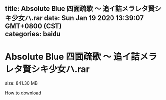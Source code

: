 
title: Absolute Blue 四面疏歌 〜 追イ詰メラレタ賢シキ少女ハ.rar
date: Sun Jan 19 2020 13:39:07 GMT+0800 (CST)    
categories: baidu
---

# Absolute Blue 四面疏歌 〜 追イ詰メラレタ賢シキ少女ハ.rar
size: 841.30 MB
 
 

[How to download](https://bpcam.bemobtrk.com/go/2ceec3aa-1ca2-46d6-b9ff-aaa5c184517c?jno=3363)